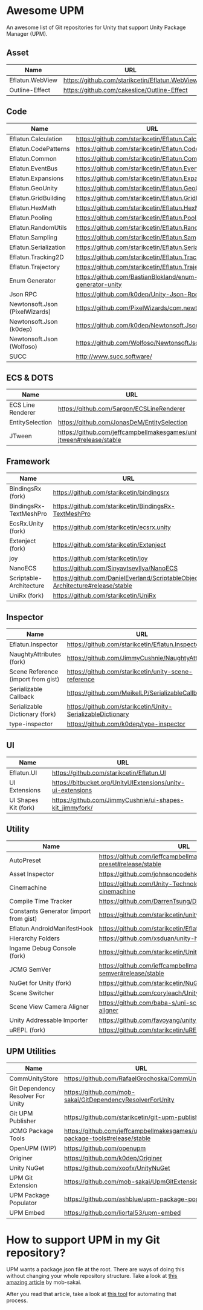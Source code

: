 # Awesome UPM
An awesome list of Git repositories for Unity that support Unity Package Manager (UPM).


## Asset

| Name                                   	| URL                                                           	|
|----------------------------------------	|---------------------------------------------------------------	|
| Eflatun.WebView			 				| https://github.com/starikcetin/Eflatun.WebView					|
| Outline-Effect                          	| https://github.com/cakeslice/Outline-Effect                     	|


## Code

| Name                                   	| URL                                                           	|
|----------------------------------------	|---------------------------------------------------------------	|
| Eflatun.Calculation		 				| https://github.com/starikcetin/Eflatun.Calculation				|
| Eflatun.CodePatterns	 					| https://github.com/starikcetin/Eflatun.CodePatterns				|
| Eflatun.Common			 				| https://github.com/starikcetin/Eflatun.Common						|
| Eflatun.EventBus                        	| https://github.com/starikcetin/Eflatun.EventBus                 	|
| Eflatun.Expansions		 				| https://github.com/starikcetin/Eflatun.Expansions					|
| Eflatun.GeoUnity		 					| https://github.com/starikcetin/Eflatun.GeoUnity					|
| Eflatun.GridBuilding	 					| https://github.com/starikcetin/Eflatun.GridBuilding				|
| Eflatun.HexMath			 				| https://github.com/starikcetin/Eflatun.HexMath					|
| Eflatun.Pooling			 				| https://github.com/starikcetin/Eflatun.Pooling					|
| Eflatun.RandomUtils		 				| https://github.com/starikcetin/Eflatun.RandomUtils				|
| Eflatun.Sampling		 					| https://github.com/starikcetin/Eflatun.Sampling					|
| Eflatun.Serialization	 					| https://github.com/starikcetin/Eflatun.Serialization				|
| Eflatun.Tracking2D		 				| https://github.com/starikcetin/Eflatun.Tracking2D					|
| Eflatun.Trajectory		 				| https://github.com/starikcetin/Eflatun.Trajectory					|
| Enum Generator                         	| https://github.com/BastianBlokland/enum-generator-unity       	|
| Json RPC                               	| https://github.com/k0dep/Unity-Json-Rpc                       	|
| Newtonsoft.Json (PixelWizards)			| https://github.com/PixelWizards/com.newtonsoft.json           	|
| Newtonsoft.Json (k0dep)                  	| https://github.com/k0dep/Newtonsoft.Json                      	|
| Newtonsoft.Json (Wolfoso)                	| https://github.com/Wolfoso/NewtonsoftJson                     	|
| SUCC                                   	| http://www.succ.software/                                     	|


## ECS & DOTS

| Name                                   	| URL                                                           	|
|----------------------------------------	|---------------------------------------------------------------	|
| ECS Line Renderer                      	| https://github.com/5argon/ECSLineRenderer                     	|
| EntitySelection                        	| https://github.com/JonasDeM/EntitySelection                   	|
| JTween                                  	| https://github.com/jeffcampbellmakesgames/unity-jtween#release/stable |


## Framework

| Name                                   	| URL                                                           	|
|----------------------------------------	|---------------------------------------------------------------	|
| BindingsRx (fork)                       	| https://github.com/starikcetin/bindingsrx                       	|
| BindingsRx-TextMeshPro                  	| https://github.com/starikcetin/BindingsRx-TextMeshPro           	|
| EcsRx.Unity (fork)                      	| https://github.com/starikcetin/ecsrx.unity                      	|
| Extenject (fork)                       	| https://github.com/starikcetin/Extenject                      	|
| joy                                    	| https://github.com/starikcetin/joy                             	|
| NanoECS                                	| https://github.com/SinyavtsevIlya/NanoECS                     	|
| Scriptable-Architecture                 	| https://github.com/DanielEverland/ScriptableObject-Architecture#release/stable |
| UniRx (fork)                           	| https://github.com/starikcetin/UniRx                          	|


## Inspector

| Name                                   	| URL                                                           	|
|----------------------------------------	|---------------------------------------------------------------	|
| Eflatun.Inspector		 					| https://github.com/starikcetin/Eflatun.Inspector					|
| NaughtyAttributes (fork)               	| https://github.com/JimmyCushnie/NaughtyAttributes             	|
| Scene Reference (import from gist)     	| https://github.com/starikcetin/unity-scene-reference          	|
| Serializable Callback                   	| https://github.com/MeikelLP/SerializableCallback                	|
| Serializable Dictionary (fork)         	| https://github.com/starikcetin/Unity-SerializableDictionary   	|
| type-inspector                          	| https://github.com/k0dep/type-inspector                         	|


## UI

| Name                                   	| URL                                                           	|
|----------------------------------------	|---------------------------------------------------------------	|
| Eflatun.UI				 				| https://github.com/starikcetin/Eflatun.UI							|
| UI Extensions                          	| https://bitbucket.org/UnityUIExtensions/unity-ui-extensions   	|
| UI Shapes Kit (fork)                   	| https://github.com/JimmyCushnie/ui-shapes-kit_jimmyfork/      	|


## Utility

| Name                                   	| URL                                                           	|
|----------------------------------------	|---------------------------------------------------------------	|
| AutoPreset                              	| https://github.com/jeffcampbellmakesgames/unity-auto-preset#release/stable |
| Asset Inspector                         	| https://github.com/johnsoncodehk/unity-asset-inspector          	|
| Cinemachine                            	| https://github.com/Unity-Technologies/upm-package-cinemachine 	|
| Compile Time Tracker                   	| https://github.com/DarrenTsung/DTCompileTimeTracker           	|
| Constants Generator (import from gist) 	| https://github.com/starikcetin/unity-constants-generator      	|
| Eflatun.AndroidManifestHook             	| https://github.com/starikcetin/Eflatun.AndroidManifestHook      	|
| Hierarchy Folders                       	| https://github.com/xsduan/unity-hierarchy-folders               	|
| Ingame Debug Console (fork)            	| https://github.com/starikcetin/UnityIngameDebugConsole        	|
| JCMG SemVer                             	| https://github.com/jeffcampbellmakesgames/unity-semver#release/stable |
| NuGet for Unity (fork)                 	| https://github.com/starikcetin/NuGetForUnity                  	|
| Scene Switcher                          	| https://github.com/coryleach/UnitySceneSwitcher                 	|
| Scene View Camera Aligner              	| https://github.com/baba-s/uni-scene-view-camera-aligner       	|
| Unity Addressable Importer             	| https://github.com/favoyang/unity-addressable-importer        	|
| uREPL (fork)                           	| https://github.com/starikcetin/uREPL                          	|


## UPM Utilities

| Name                                     	| URL                                                        	|
|-----------------------------------------	|------------------------------------------------------------	|
| CommUnityStore                         	| https://github.com/RafaelGrochoska/CommUnityStore            	|
| Git Dependency Resolver For Unity        	| https://github.com/mob-sakai/GitDependencyResolverForUnity 	|
| Git UPM Publisher							| https://github.com/starikcetin/git-upm-publisher           	|
| JCMG Package Tools                        | https://github.com/jeffcampbellmakesgames/unity-package-tools#release/stable |
| OpenUPM (WIP)         					| https://github.com/openupm                                 	|
| Originer              					| https://github.com/k0dep/Originer                          	|
| Unity NuGet                        		| https://github.com/xoofx/UnityNuGet                        	|
| UPM Git Extension       					| https://github.com/mob-sakai/UpmGitExtension               	|
| UPM Package Populator                    	| https://github.com/ashblue/upm-package-populator           	|
| UPM Embed    								| https://github.com/liortal53/upm-embed                      	|


# How to support UPM in my Git repository?

UPM wants a package.json file at the root. There are ways of doing this without changing your whole repository structure. Take a look at [this amazing article](https://www.patreon.com/posts/25070968) by mob-sakai.

After you read that article, take a look at [this tool](https://github.com/starikcetin/git-upm-publisher) for automating that process.


